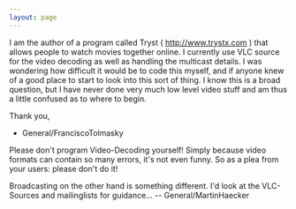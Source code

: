 ```yaml
---
layout: page
---
```


I am the author of a program called Tryst ( http://www.trystx.com ) that allows people to watch movies together online.  I currently use VLC source for the video decoding as well as handling the multicast details.  I was wondering how difficult it would be to code this myself, and if anyone knew of a good place to start to look into this sort of thing.  I know this is a broad question, but I have never done very much low level video stuff and am thus a little confused as to where to begin.

Thank you,

- General/FranciscoTolmasky

Please don't program Video-Decoding yourself! Simply because video formats can contain so many errors, it's not even funny. So as a plea from your users: please don't do it!

Broadcasting on the other hand is something different. I'd look at the VLC-Sources and mailinglists for guidance... <g> -- General/MartinHaecker